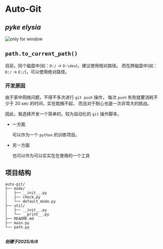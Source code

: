 # Auto-Git
## ***pyke elysia***
![only for window](https://img.shields.io/badge/only%20for-window-blue)
## `path.to_current_path()`
目前，同个磁盘中(如：`D:/` -> `D:\dev`)，建议使用相对路径。
而在跨磁盘中(如：`D:/` -> `E:/`)，可以使用绝对路径。

### 开发原因
由于家中网络问题，不得不多次进行 `git push` 操作，
每次 `push` 失败就要消耗不少于 20 sec 的时间，实在耽搁不起，
而且对于耐心也是一次非常大的挑战。

因此，我选择开发一个简单的，较为自动化的 `git` 操作脚本。
- 一方面

    可以作为一个 `python` 的训练项目。
- 另一方面

    也可以作为可以实实在在使用的一个工具
## 项目结构
```
auto-git/
├── mode/
│   ├── __init__.py
│   ├── check.py
│   └── default_mode.py
├── util/
│   ├── __init__.py
│   └── __print__.py
├── README.md
├── main.py
└── path.py
```
##
***创建于2025/8/8***